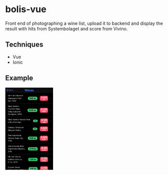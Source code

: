 # bolis-vue
Front end of photographing a wine list, upload it to backend and display the result with hits from Systembolaget and score from Vivino.

## Techniques
* Vue
* Ionic

## Example
<img src="https://github.com/toby7/bolis-vue/blob/master/example.jpg?raw=true" style="width: 30%;"/>

